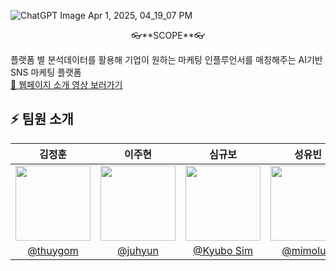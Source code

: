 
![ChatGPT Image Apr 1, 2025, 04_19_07 PM](https://github.com/user-attachments/assets/b6fb245b-0464-45a6-a86c-93e08292a5e1)

<p align="center">
👓**SCOPE**👓

플랫폼 별 분석데이터를 활용해 기업이 원하는 마케팅 인플루언서를 매칭해주는 AI기반 SNS 마케팅 플랫폼
<br>
<a href="[https://youtu.be/영상링크](https://youtu.be/zJDZx5RFibE)">🔗 웹페이지 소개 영상 보러가기</a>
</p>

## ⚡ 팀원 소개

| 김정훈 | 이주현 | 심규보 | 성유빈 | 임예은 |
|:------:|:------:|:------:|:------:|:------:|
| <img src="이미지주소1" width="120"/> | <img src="이미지주소2" width="120"/> | <img src="이미지주소3" width="120"/> | <img src="이미지주소4" width="120"/> | <img src="이미지주소4" width="120"/> |
| [@thuygom](https://github.com/thuygom) | [@juhyun](https://github.com/hana03030) | [@Kyubo Sim](https://github.com/Qbooo) | [@mimolulu](https://github.com/mimolulu) | [@yeeunmin](https://github.com/ye-eun-min201) |
